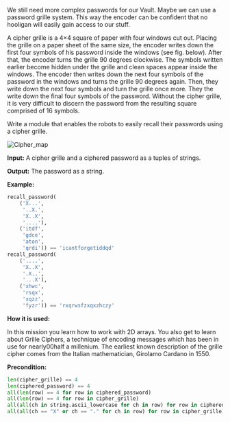 We still need more complex passwords for our Vault.
Maybe we can use a password grille system.
This way the encoder can be confident that no hooligan will easily gain access to our stuff.

A cipher grille is a 4×4 square of paper with four windows cut out.
Placing the grille on a paper sheet of the same size,
the encoder writes down the first four symbols of his password inside the windows (see fig. below).
After that, the encoder turns the grille 90 degrees clockwise.
The symbols written earlier become hidden under the grille and clean spaces appear inside the windows.
The encoder then writes down the next four symbols of the password in the windows and turns the grille 90 degrees again.
Then, they write down the next four symbols and turn the grille once more.
They the write down the final four symbols of the password.
Without the cipher grille, it is very difficult to discern the password from the resulting square comprised of 16 symbols.

Write a module that enables the robots to easily recall their passwords using a cipher grille.

![Cipher_map](cipher_map.svg)

**Input:** A cipher grille and a ciphered password as a tuples of strings.

**Output:** The password as a string. 

**Example:**

```python
recall_password(
    ('X...',
     '..X.',
     'X..X',
     '....'),
    ('itdf',
     'gdce',
     'aton',
     'qrdi')) == 'icantforgetiddqd'
recall_password(
    ('....',
     'X..X',
     '.X..',
     '...X'),
    ('xhwc',
     'rsqx',
     'xqzz',
     'fyzr')) == 'rxqrwsfzxqxzhczy'
```

**How it is used:**

In this mission you learn how to work with 2D arrays.
You also get to learn about Grille Ciphers,
a technique of encoding messages which has been in use for nearly00half a millenium.
The earliest known description of the grille cipher comes from the Italian mathematician, Girolamo Cardano in 1550.

**Precondition:**

```python
len(cipher_grille) == 4
len(ciphered_password) == 4
all(len(row) == 4 for row in ciphered_password)
all(len(row) == 4 for row in cipher_grille)
all(all(ch in string.ascii_lowercase for ch in row) for row in ciphered_password)
all(all(ch == "X" or ch == "." for ch in row) for row in cipher_grille)
```
